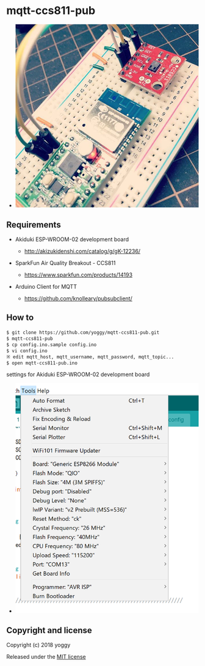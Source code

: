 mqtt-ccs811-pub
====

  - ![img01.jpg](img01.jpg)

Requirements
----

  - Akiduki ESP-WROOM-02 development board
    - http://akizukidenshi.com/catalog/g/gK-12236/
  
  - SparkFun Air Quality Breakout - CCS811
    - https://www.sparkfun.com/products/14193

  - Arduino Client for MQTT 
    - https://github.com/knolleary/pubsubclient/

How to
----

    $ git clone https://github.com/yoggy/mqtt-ccs811-pub.git
    $ mqtt-ccs811-pub
    $ cp config.ino.sample config.ino
    $ vi config.ino
    ※ edit mqtt_host, mqtt_username, mqtt_password, mqtt_topic...
    $ open mqtt-ccs811-pub.ino

settings for Akiduki ESP-WROOM-02 development board

  - ![img02.png](img02.png)

Copyright and license
----
Copyright (c) 2018 yoggy

Released under the [MIT license](LICENSE.txt)